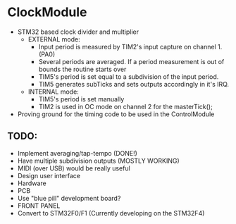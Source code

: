 # ClockModule

 - STM32 based clock divider and multiplier
   - EXTERNAL mode:
     - Input period is measured by TIM2's input capture on channel 1. (PA0)
     - Several periods are averaged. If a period measurement is out of bounds the routine starts over
     - TIM5's period is set equal to a subdivision of the input period.
     - TIM5 generates subTicks and sets outputs accordingly in it's IRQ.
   - INTERNAL mode:
     - TIM5's period is set manually
     - TIM2 is used in OC mode on channel 2 for the masterTick();
 - Proving ground for the timing code to be used in the ControlModule
 
## TODO:

- Implement averaging/tap-tempo (DONE!)
- Have multiple subdivision outputs (MOSTLY WORKING)
- MIDI (over USB) would be really useful
- Design user interface
- Hardware
 - PCB
 - Use "blue pill" development board?
 - FRONT PANEL
- Convert to STM32F0/F1 (Currently developing on the STM32F4)




